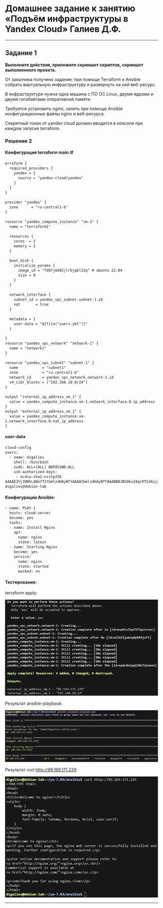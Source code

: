 # Домашнее задание к занятию «Подъём инфраструктуры в Yandex Cloud» Галиев Д.Ф.

---

## Задание 1 

**Выполните действия, приложите скриншот скриптов, скриншот выполненного проекта.**

От заказчика получено задание: при помощи Terraform и Ansible собрать виртуальную инфраструктуру и развернуть на ней веб-ресурс. 

В инфраструктуре нужна одна машина с ПО ОС Linux, двумя ядрами и двумя гигабайтами оперативной памяти. 

Требуется установить nginx, залить при помощи Ansible конфигурационные файлы nginx и веб-ресурса. 

Секретный токен от yandex cloud должен вводится в консоли при каждом запуске terraform.

### Решение 2

#### Конфигурация terraform main.tf

```
erraform {
  required_providers {
    yandex = {
      source = "yandex-cloud/yandex"
    }
  }
}

provider "yandex" {
  zone      = "ru-central1-b"
}

resource "yandex_compute_instance" "vm-1" {
  name = "terraform1"

  resources {
    cores  = 2
    memory = 2
  }

  boot_disk {
    initialize_params {
      image_id = "fd87j6d92jlrbjqbl32q" # ubuntu 22.04
      size = 8
    }
  }

  network_interface {
    subnet_id = yandex_vpc_subnet.subnet-1.id
    nat       = true
  }

  metadata = {
    user-data = "${file("users.yml")}"
  }

}
resource "yandex_vpc_network" "network-1" {
  name = "network1"
}

resource "yandex_vpc_subnet" "subnet-1" {
  name           = "subnet1"
  zone           = "ru-central1-b"
  network_id     = yandex_vpc_network.network-1.id
  v4_cidr_blocks = ["192.168.10.0/24"]
}

output "internal_ip_address_vm_1" {
  value = yandex_compute_instance.vm-1.network_interface.0.ip_address
}
output "external_ip_address_vm_1" {
  value = yandex_compute_instance.vm-1.network_interface.0.nat_ip_address
}

```
#### user-data

```
cloud-config
users:
  - name: digaliev
    shell: /bin/bash
    sudo: ALL=(ALL) NOPASSWD:ALL
    ssh-authorized-keys:
     - ecdsa-sha2-nistp256 AAAAE2VjZHNhLXNoYTItbmlzdHAyNTYAAAAIbmlzdHAyNTYAAABBBJBhOkv2AqrOTS1KujzdggjxcDV+HldOgZqN0aQ/zJGftnOeSEmoMR8AlovseSR1KA8Z4uwKt3ZFCQbaZDIanH0= digaliev@debian-lab

```

#### Конфигурации Ansible:

```
- name: PLAY 1
  hosts: cloud-server
  become: yes
  tasks:
  - name: Install Nginx
    apt:
      name: nginx
      state: latest
  - name: Starting Nginx
    become: yes
    service:
      name: nginx
      state: started
      masked: no
```
#### Тестирование:
terraform apply:

![](./img/7-03_1.png)

Результат ansible-playbook:

![](./img/7-03_1.2.png)

Результат curl http://89.169.171.229

![](./img/7-03_1.3.png)


---

